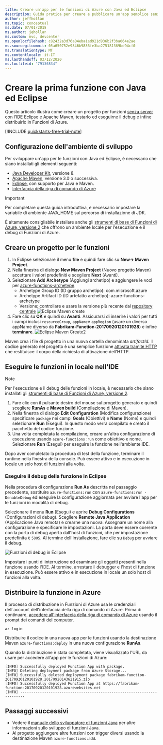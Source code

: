 ```yaml
---
title: Creare un'app per le funzioni di Azure con Java ed Eclipse
description: Guida pratica per creare e pubblicare un'app semplice senza server attivata tramite HTTP usando Java ed Eclipse in Funzioni di Azure.
author: jeffhollan
ms.topic: conceptual
ms.date: 07/01/2018
ms.author: jehollan
ms.custom: mvc, devcenter
ms.openlocfilehash: c82432a3d76a84eba1ad921d936b2f3ba064e2ae
ms.sourcegitcommit: 05a650752e9346b9836fe3ba275181369bd94cf0
ms.translationtype: MT
ms.contentlocale: it-IT
ms.lasthandoff: 03/12/2020
ms.locfileid: "79136834"
---
```

# <a name="create-your-first-function-with-java-and-eclipse"></a>Creare la prima funzione con Java ed Eclipse 

Questo articolo illustra come creare un progetto per funzioni [senza server](https://azure.microsoft.com/solutions/serverless/) con l'IDE Eclipse e Apache Maven, testarlo ed eseguirne il debug e infine distribuirlo in Funzioni di Azure. 

<!-- TODO ![Access a Hello World function from the command line with cURL](media/functions-create-java-maven/hello-azure.png) -->

[!INCLUDE [quickstarts-free-trial-note](../../includes/quickstarts-free-trial-note.md)]

## <a name="set-up-your-development-environment"></a>Configurazione dell'ambiente di sviluppo

Per sviluppare un'app per le funzioni con Java ed Eclipse, è necessario che siano installati gli elementi seguenti:

-  [Java Developer Kit](https://www.azul.com/downloads/zulu/), versione 8.
-  [Apache Maven](https://maven.apache.org), versione 3.0 o successiva.
-  [Eclipse](https://www.eclipse.org/downloads/packages/), con supporto per Java e Maven.
-  [Interfaccia della riga di comando di Azure](https://docs.microsoft.com/cli/azure)

> [!IMPORTANT] 
> Per completare questa guida introduttiva, è necessario impostare la variabile di ambiente JAVA_HOME sul percorso di installazione di JDK.

È altamente consigliabile installare anche gli [strumenti di base di Funzioni di Azure, versione 2](functions-run-local.md#v2) che offrono un ambiente locale per l'esecuzione e il debug di Funzioni di Azure. 

## <a name="create-a-functions-project"></a>Creare un progetto per le funzioni

1. In Eclipse selezionare il menu **file** e quindi fare clic su **New-&gt; Maven Project**. 
1. Nella finestra di dialogo **New Maven Project** (Nuovo progetto Maven) accettare i valori predefiniti e scegliere **Next** (Avanti).
1. Selezionare **Add Archetype** (Aggiungi archetipo) e aggiungere le voci per [azure-functions-archetype](https://mvnrepository.com/artifact/com.microsoft.azure/azure-functions-archetype).
    - Archetype Group ID (ID gruppo archetipo): com.microsoft.azure
    - Archetype Artifact ID (ID artefatto archetipo): azure-functions-archetype
    - Versione: controllare e usare la versione più recente dal [repository centrale](https://mvnrepository.com/artifact/com.microsoft.azure/azure-functions-archetype)
    ![Eclipse Maven create](media/functions-create-first-java-eclipse/functions-create-eclipse.png)  
1. Fare clic su **OK** e quindi su **Avanti**.  Assicurarsi di inserire i valori per tutti i campi inclusi `resourceGroup`, `appName`e `appRegion` (usare un diverso appName diverso da **Fabrikam-Function-20170920120101928**) e infine **terminare**.
    ![Eclipse Maven Create2](media/functions-create-first-java-eclipse/functions-create-eclipse2.png)  

Maven crea i file di progetto in una nuova cartella denominata _artifactId_. Il codice generato nel progetto è una semplice funzione [attivata tramite HTTP](/azure/azure-functions/functions-bindings-http-webhook) che restituisce il corpo della richiesta di attivazione dell'HTTP.

## <a name="run-functions-locally-in-the-ide"></a>Eseguire le funzioni in locale nell'IDE

> [!NOTE]
> Per l'esecuzione e il debug delle funzioni in locale, è necessario che siano installati gli [strumenti di base di Funzioni di Azure, versione 2](functions-run-local.md#v2).

1. Fare clic con il pulsante destro del mouse sul progetto generato e quindi scegliere **RunAs** e **Maven build** (Compilazione di Maven).
1. Nella finestra di dialogo **Edit Configuration** (Modifica configurazione) specificare `package` nei campi **Goals** (Obiettivi) e **Name** (Nome) e quindi selezionare **Run** (Esegui). In questo modo verrà compilato e creato il pacchetto del codice funzione.
1. Una volta completata la compilazione, creare un'altra configurazione di esecuzione usando `azure-functions:run` come obiettivo e nome. Selezionare **Run** (Esegui) per eseguire la funzione nell'ambiente IDE.

Dopo aver completato la procedura di test della funzione, terminare il runtime nella finestra della console. Può essere attivo e in esecuzione in locale un solo host di funzioni alla volta.

### <a name="debug-the-function-in-eclipse"></a>Eseguire il debug della funzione in Eclipse

Nella procedura di configurazione **Run As** descritta nel passaggio precedente, sostituire `azure-functions:run` con `azure-functions:run -DenableDebug` ed eseguire la configurazione aggiornata per avviare l'app per le funzioni in modalità di debug.

Selezionare il menu **Run** (Esegui) e aprire **Debug Configurations** (Configurazioni di debug). Scegliere **Remote Java Application** (Applicazione Java remota) e crearne una nuova. Assegnare un nome alla configurazione e specificare le impostazioni. La porta deve essere coerente con la porta di debug aperta dall'host di funzioni, che per impostazione predefinita è `5005`. Al termine dell'installazione, fare clic su `Debug` per avviare il debug.

![Funzioni di debug in Eclipse](media/functions-create-first-java-eclipse/debug-configuration-eclipse.PNG)

Impostare i punti di interruzione ed esaminare gli oggetti presenti nella funzione usando l'IDE. Al termine, arrestare il debugger e l'host di funzione in esecuzione. Può essere attivo e in esecuzione in locale un solo host di funzioni alla volta.

## <a name="deploy-the-function-to-azure"></a>Distribuire la funzione in Azure

Il processo di distribuzione in Funzioni di Azure usa le credenziali dell'account dell'interfaccia della riga di comando di Azure. Prima di continuare, [accedere all'interfaccia della riga di comando di Azure](/cli/azure/authenticate-azure-cli?view=azure-cli-latest) usando il prompt dei comandi del computer.

```azurecli
az login
```

Distribuire il codice in una nuova app per le funzioni usando la destinazione Maven `azure-functions:deploy` in una nuova configurazione **RunAs**.

Quando la distribuzione è stata completata, viene visualizzato l'URL da usare per accedere all'app per le funzioni di Azure:

```output
[INFO] Successfully deployed Function App with package.
[INFO] Deleting deployment package from Azure Storage...
[INFO] Successfully deleted deployment package fabrikam-function-20170920120101928.20170920143621915.zip
[INFO] Successfully deployed Function App at https://fabrikam-function-20170920120101928.azurewebsites.net
[INFO] ------------------------------------------------------------------------
```

## <a name="next-steps"></a>Passaggi successivi

- Vedere il [manuale dello sviluppatore di funzioni Java](functions-reference-java.md) per altre informazioni sullo sviluppo di funzioni Java.
- Al progetto aggiungere altre funzioni con trigger diversi usando la destinazione Maven `azure-functions:add`.
